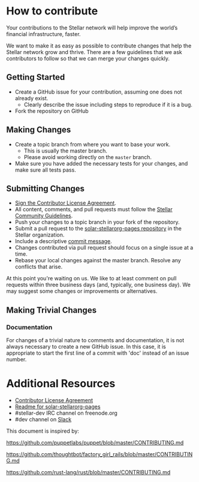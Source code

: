 # How to contribute

Your contributions to the Stellar network will help improve the world’s financial
infrastructure, faster.

We want to make it as easy as possible to contribute changes that
help the Stellar network grow and thrive. There are a few guidelines that we
ask contributors to follow so that we can merge your changes quickly.

## Getting Started

* Create a GitHub issue for your contribution, assuming one does not already exist.
  * Clearly describe the issue including steps to reproduce if it is a bug.
* Fork the repository on GitHub

## Making Changes

* Create a topic branch from where you want to base your work.
  * This is usually the master branch.
  * Please avoid working directly on the `master` branch.
* Make sure you have added the necessary tests for your changes, and make sure all tests pass.

## Submitting Changes

* <a href="https://docs.google.com/forms/d/1g7EF6PERciwn7zfmfke5Sir2n10yddGGSXyZsq98tVY/viewform?usp=send_form">Sign the Contributor License Agreement</a>.
* All content, comments, and pull requests must follow the [Stellar Community Guidelines](https://www.stellar.org/community-guidelines/).
* Push your changes to a topic branch in your fork of the repository.
* Submit a pull request to the [solar-stellarorg-pages repository](https://github.com/stellar/solar-stellarorg-pages) in the Stellar organization.
 * Include a descriptive [commit message](https://github.com/erlang/otp/wiki/Writing-good-commit-messages).
 * Changes contributed via pull request should focus on a single issue at a time.
 * Rebase your local changes against the master branch. Resolve any conflicts that arise.

At this point you're waiting on us. We like to at least comment on pull requests within three
business days (and, typically, one business day). We may suggest some changes or improvements or alternatives.

## Making Trivial Changes

### Documentation
For changes of a trivial nature to comments and documentation, it is not
always necessary to create a new GitHub issue. In this case, it is
appropriate to start the first line of a commit with 'doc' instead of
an issue number.

# Additional Resources

* <a href="https://docs.google.com/forms/d/1g7EF6PERciwn7zfmfke5Sir2n10yddGGSXyZsq98tVY/viewform?usp=send_form">Contributor License Agreement</a>
* [Readme for solar-stellarorg-pages](https://github.com/stellar/solar-stellarorg-pages/blob/master/README.md)
* #stellar-dev IRC channel on freenode.org
* #dev channel on [Slack](http://slack.stellar.org)


This document is inspired by:

https://github.com/puppetlabs/puppet/blob/master/CONTRIBUTING.md

https://github.com/thoughtbot/factory_girl_rails/blob/master/CONTRIBUTING.md

https://github.com/rust-lang/rust/blob/master/CONTRIBUTING.md
